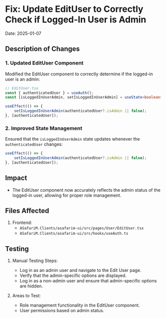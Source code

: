 # Fix: Update EditUser to Correctly Check if Logged-In User is Admin

Date: 2025-01-07

## Description of Changes

### 1. Updated EditUser Component
Modified the EditUser component to correctly determine if the logged-in user is an admin:

```typescript
// EditUser.tsx
const { authenticatedUser } = useAuth();
const [isLoggedInUserAdmin, setIsLoggedInUserAdmin] = useState<boolean>(false);

useEffect(() => {
    setIsLoggedInUserAdmin(authenticatedUser?.isAdmin || false);
}, [authenticatedUser]);
```

### 2. Improved State Management
Ensured that the `isLoggedInUserAdmin` state updates whenever the `authenticatedUser` changes:

```typescript
useEffect(() => {
    setIsLoggedInUserAdmin(authenticatedUser?.isAdmin || false);
}, [authenticatedUser]);
```

## Impact

- The EditUser component now accurately reflects the admin status of the logged-in user, allowing for proper role management.

## Files Affected

1. Frontend:
   - `ASafariM.Clients/asafarim-ui/src/pages/User/EditUser.tsx`
   - `ASafariM.Clients/asafarim-ui/src/hooks/useAuth.ts`

## Testing

1. Manual Testing Steps:
   - Log in as an admin user and navigate to the Edit User page.
   - Verify that the admin-specific options are displayed.
   - Log in as a non-admin user and ensure that admin-specific options are hidden.

2. Areas to Test:
   - Role management functionality in the EditUser component.
   - User permissions based on admin status.
